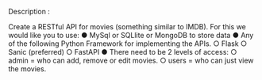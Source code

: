 Description​ :


Create a RESTful API for movies (something similar to IMDB).
For this we would like you to use:
● MySql or SQLlite or MongoDB to store data
● Any of the following Python Framework for implementing the APIs.
○ Flask
○ Sanic (preferred)
○ FastAPI
● There need to be 2 levels of access:
○ admin = who can add, remove or edit movies.
○ users = who can just view the movies.
